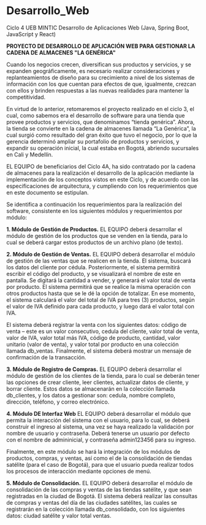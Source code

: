 # Desarrollo_Web
Ciclo 4 UEB MINTIC Desarrollo de Aplicaciones Web (Java, Spring Boot, JavaScript y React)

**PROYECTO DE DESARROLLO DE APLICACIÓN WEB PARA GESTIONAR LA CADENA DE ALMACENES "LA GENÉRICA"**

Cuando los negocios crecen, diversifican sus productos y servicios, y se expanden geográficamente, es necesario realizar consideraciones y replanteamientos de diseño para su crecimiento a nivel de los sistemas de información con los que cuentan para efectos de que, igualmente, crezcan con ellos y brinden respuestas a las nuevas realidades para mantener la competitividad.

En virtud de lo anterior, retomaremos el proyecto realizado en el ciclo 3, el cual, como sabemos era el desarrollo de software para una tienda que provee productos y servicios, que denominamos “tienda genérica”. Ahora, la tienda se convierte en la cadena de almacenes llamada “La Genérica”, la cual surgió como resultado del gran éxito que tuvo el negocio, por lo que la gerencia determinó ampliar su portafolio de productos y servicios, y expandir su operación inicial, la cual estaba en Bogotá, abriendo sucursales en Cali y Medellín.

EL EQUIPO de beneficiarios del Ciclo 4A, ha sido contratado por la cadena de almacenes para la realización el desarrollo de la aplicación mediante la implementación de los conceptos vistos en este Ciclo, y de acuerdo con las especificaciones de arquitectura, y cumpliendo con los requerimientos que en este documento se estipulan.

Se identifica a continuación los requerimientos para la realización del software, consistente en los siguientes módulos y requerimientos por módulo:

**1. Módulo de Gestión de Productos.**
EL EQUIPO deberá desarrollar el módulo de gestión de los productos que se venden en la tienda, para lo cual se deberá cargar estos productos de un archivo plano (de texto).

**2. Módulo de Gestión de Ventas.**
EL EQUIPO deberá desarrollar el módulo de gestión de las ventas que se realicen en la tienda. El sistema, buscará los datos del cliente por cédula. Posteriormente, el sistema permitirá escribir el código del producto, y se visualizará el nombre de este en pantalla. Se digitará la cantidad a vender, y generará el valor total de venta por producto. El sistema permitirá que se realice la misma operación con otros productos hasta que se le dé la opción de totalizar. En ese momento, el sistema calculará el valor del total de IVA para tres (3) productos, según el valor de IVA definido para cada producto, y luego dará el valor total con IVA.

El sistema deberá registrar la venta con los siguientes datos: código de venta – este es un valor consecutivo, cedula del cliente, valor total de venta, valor de IVA, valor total más IVA, código de producto, cantidad, valor unitario (valor de venta), y valor total por producto en una colección llamada db_ventas. Finalmente, el sistema deberá mostrar un mensaje de confirmación de la transacción.

**3. Módulo de Registro de Compras.**
EL EQUIPO deberá desarrollar el módulo de gestión de los clientes de la tienda, para lo cual se deberán tener las opciones de crear cliente, leer clientes, actualizar datos de cliente, y borrar cliente. Estos datos se almacenarán en la colección llamada db_clientes, y los datos a gestionar son: cedula, nombre completo, dirección, teléfono, y correo electrónico.

**4. Módulo DE Interfaz Web**
EL EQUIPO deberá desarrollar el módulo que permita la interacción del sistema con el usuario, para lo cual, se deberá construir el ingreso al sistema, una vez se haya realizado la validación por nombre de usuario y contraseña. Deberá tenerse un usuario por defecto con el nombre de admininicial, y contraseña admin123456 para su ingreso.

Finalmente, en este módulo se hará la integración de los módulos de productos, compras, y ventas, así como el de la consolidación de tiendas satélite (para el caso de Bogotá), para que el usuario pueda realizar todos los procesos de interacción mediante opciones de menú.

**5. Módulo de Consolidación.**
EL EQUIPO deberá desarrollar el módulo de consolidación de las compras y ventas de las tiendas satélite, y que sean registradas en la ciudad de Bogotá. El sistema deberá realizar las consultas de compras y ventas del día de las ciudades satélites, las cuales se registrarán en la colección llamada db_consolidado, con los siguientes datos: ciudad satélite y valor total ventas.
